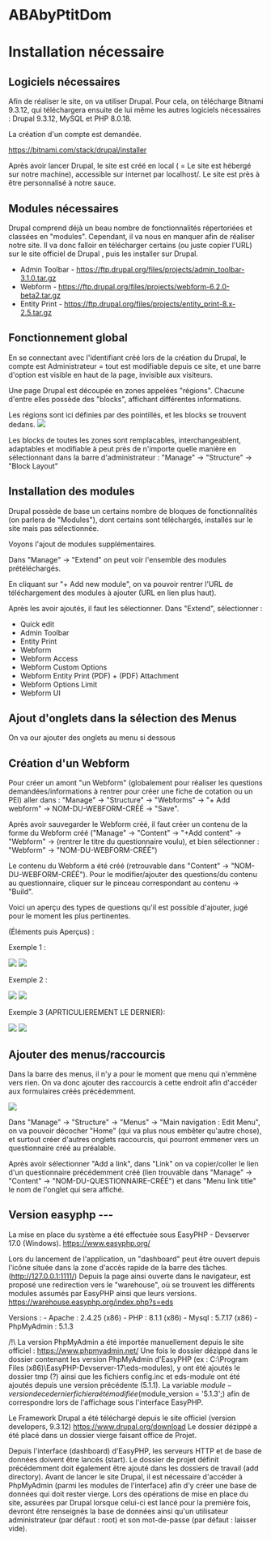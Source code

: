 # ABAbyPtitDom 
# Installation nécessaire
## Logiciels nécessaires
Afin de réaliser le site, on va utiliser Drupal. Pour cela, on télécharge Bitnami 9.3.12, qui téléchargera ensuite de lui même les autres logiciels nécessaires : Drupal 9.3.12, MySQL et PHP 8.0.18.

La création d'un compte est demandée.

https://bitnami.com/stack/drupal/installer

Après avoir lancer Drupal, le site est créé en local ( = Le site est hébergé sur notre machine), accessible sur internet par localhost/.
Le site est près à être personnalisé à notre sauce.

## Modules nécessaires
Drupal comprend déjà un beau nombre de fonctionnalités répertoriées et classées en "modules". Cependant, il va nous en manquer afin de réaliser notre site. Il va donc falloir en télécharger certains (ou juste copier l'URL) sur le site officiel de Drupal , puis les installer sur Drupal.

- Admin Toolbar - https://ftp.drupal.org/files/projects/admin_toolbar-3.1.0.tar.gz
- Webform - https://ftp.drupal.org/files/projects/webform-6.2.0-beta2.tar.gz
- Entity Print - https://ftp.drupal.org/files/projects/entity_print-8.x-2.5.tar.gz

## Fonctionnement global
En se connectant avec l'identifiant créé lors de la création du Drupal, le compte est Administrateur = tout est modifiable depuis ce site, et une barre d'option est visible en haut de la page, invisible aux visiteurs.

Une page Drupal est découpée en zones appelées "régions". Chacune d'entre elles possède des "blocks", affichant différentes informations.

Les régions sont ici définies par des pointillés, et les blocks se trouvent dedans.
![](Images%20README/1.PNG)

Les blocks de toutes les zones sont remplacables, interchangeablent, adaptables et modifiable à peut près de n'importe quelle manière en sélectionnant dans la barre d'administrateur : "Manage" -> "Structure" -> "Block Layout"

## Installation des modules

Drupal possède de base un certains nombre de bloques de fonctionnalités (on parlera de "Modules"), dont certains sont téléchargés, installés sur le site mais pas sélectionnée.

Voyons l'ajout de modules supplémentaires.

Dans "Manage" -> "Extend" on peut voir l'ensemble des modules prétéléchargés.

En cliquant sur "+ Add new module", on va pouvoir rentrer l'URL de téléchargement des modules à ajouter (URL en lien plus haut).

Après les avoir ajoutés, il faut les sélectionner. Dans "Extend", sélectionner :
- Quick edit
- Admin Toolbar
- Entity Print
- Webform
- Webform Access
- Webform Custom Options
- Webform Entity Print (PDF) + (PDF) Attachment
- Webform Options Limit
- Webform UI

## Ajout d'onglets dans la sélection des Menus

On va our ajouter des onglets au menu si dessous

## Création d'un Webform

Pour créer un amont "un Webform" (globalement pour réaliser les questions demandées/informations à rentrer pour créer une fiche de cotation ou un PEI) aller dans : "Manage" -> "Structure" -> "Webforms" -> "+ Add webform" -> NOM-DU-WEBFORM-CRÉÉ -> "Save".

Après avoir sauvegarder le Webform créé, il faut créer un contenu de la forme du Webform créé ("Manage" -> "Content" -> "+Add content" -> "Webform" -> (rentrer le titre du questionnaire voulu), et bien sélectionner : "Webform" -> "NOM-DU-WEBFORM-CRÉÉ")

Le contenu du Webform a été créé (retrouvable dans "Content" -> "NOM-DU-WEBFORM-CRÉÉ"). Pour le modifier/ajouter des questions/du contenu au questionnaire, cliquer sur le pinceau correspondant au contenu -> "Build".

Voici un aperçu des types de questions qu'il est possible d'ajouter, jugé pour le moment les plus pertinentes.

(Éléments puis Aperçus) :

Exemple 1 :

![](Images%20README/2.PNG)
![](Images%20README/3.PNG)

Exemple 2 :

![](Images%20README/4.PNG)
![](Images%20README/5.PNG)

Exemple 3 (APRTICULIEREMENT LE DERNIER):

![](Images%20README/6.PNG)
![](Images%20README/7.PNG)

## Ajouter des menus/raccourcis

Dans la barre des menus, il n'y a pour le moment que menu qui n'emmène vers rien. On va donc ajouter des raccourcis à cette endroit afin d'accéder aux formulaires créés précédemment.

![](Images%20README/8.PNG)

Dans "Manage" -> "Structure" -> "Menus" -> "Main navigation : Edit Menu", on va pouvoir décocher "Home" (qui va plus nous embêter qu'autre chose), et surtout créer d'autres onglets raccourcis, qui pourront emmener vers un questionnaire créé au préalable.

Après avoir sélectionner "Add a link", dans "Link" on va copier/coller le lien d'un questionnaire précédemment créé (lien trouvable dans "Manage" -> "Content" -> "NOM-DU-QUESTIONNAIRE-CRÉÉ") et dans "Menu link title" le nom de l'onglet qui sera affiché.

## Version easyphp ---

La mise en place du système a été effectuée sous EasyPHP - Devserver 17.0 (Windows).
https://www.easyphp.org/

Lors du lancement de l'application, un "dashboard" peut être ouvert depuis l'icône située dans la zone d'accès rapide de la barre des tâches. (http://127.0.0.1:1111/)
Depuis la page ainsi ouverte dans le navigateur, est proposé une redirection vers le "warehouse", où se trouvent les différents modules assumés par EasyPHP ainsi que leurs versions.
https://warehouse.easyphp.org/index.php?s=eds

Versions :
    - Apache : 2.4.25 (x86)
    - PHP : 8.1.1 (x86)
    - Mysql : 5.7.17 (x86)
    - PhpMyAdmin : 5.1.3

/!\ La version PhpMyAdmin a été importée manuellement depuis le site officiel :
https://www.phpmyadmin.net/
Une fois le dossier dézippé dans le dossier contenant les version PhpMyAdmin d'EasyPHP (ex : C:\Program Files (x86)\EasyPHP-Devserver-17\eds-modules), y ont été ajoutés le dossier tmp (?) ainsi que les fichiers config.inc et eds-module ont été ajoutés depuis une version précédente (5.1.1). La variable $module-version de ce dernier fichier a été modifiée ($module_version = '5.1.3';) afin de correspondre lors de l'affichage sous l'interface EasyPHP.

Le Framework Drupal a été téléchargé depuis le site officiel (version developers, 9.3.12)
https://www.drupal.org/download
Le dossier dézippé a été placé dans un dossier vierge faisant office de Projet.

Depuis l'interface (dashboard) d'EasyPHP, les serveurs HTTP et de base de données doivent être lancés (start). Le dossier de projet définit précédemment doit également être ajouté dans les dossiers de travail (add directory).
Avant de lancer le site Drupal, il est nécessaire d'accéder à PhpMyAdmin (parmi les modules de l'interface) afin d'y créer une base de données qui doit rester vierge.
Lors des opérations de mise en place du site, assurées par Drupal lorsque celui-ci est lancé pour la première fois, devront être renseignés la base de données ainsi qu'un utilisateur administrateur (par défaut : root) et son mot-de-passe (par défaut : laisser vide).